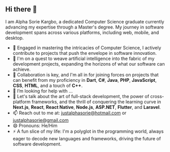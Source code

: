 ## Hi there 👋


I am Alpha Sorie Kargbo, a dedicated Computer Science graduate currently advancing my expertise through a Master's degree. My journey in software development spans across various platforms, including web, mobile, and desktop.

- 🔭 Engaged in mastering the intricacies of Computer Science, I actively contribute to projects that push the envelope in software innovation.
- 🌱 I'm on a quest to weave artificial intelligence into the fabric of my development projects, expanding the horizons of what our software can achieve.
- 👯 Collaboration is key, and I'm all in for joining forces on projects that can benefit from my proficiency in **Dart**, **C#**, **Java**, **PHP**, **JavaScript**, **CSS**, **HTML**, and a touch of **C++**.
- 🤔 I’m looking for help with ...
- 💬 Let's talk about the art of full-stack development, the power of cross-platform frameworks, and the thrill of conquering the learning curve in **Next.js**, **React**, **React Native**, **Node.js**, **ASP.NET**, **Flutter**, and **Laravel**.
- 📫 Reach out to me at: justalphasorie@hotmail.com or justalphasorie@gmail.com
- 😄 Pronouns: He/Him
- ⚡ A fun slice of my life: I'm a polyglot in the programming world, always eager to decode new languages and frameworks, driving the future of software development.
